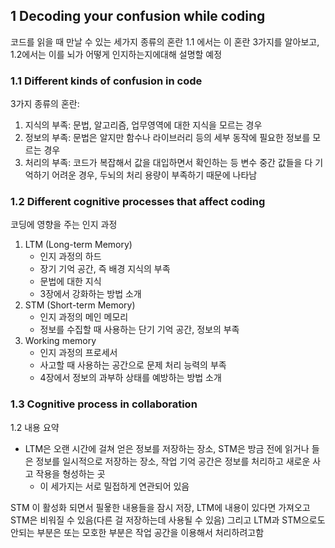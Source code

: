 ## 1 Decoding your confusion while coding
코드를 읽을 때 만날 수 있는 세가지 종류의 혼란
1.1 에서는 이 혼란 3가지를 알아보고, 1.2에서는 이를 뇌가 어떻게 인지하는지에대해 설명할 예정

### 1.1 Different kinds of confusion in code

3가지 종류의 혼란:
1) 지식의 부족: 문법, 알고리즘, 업무영역에 대한 지식을 모르는 경우
2) 정보의 부족: 문법은 알지만 함수나 라이브러리 등의 세부 동작에 필요한 정보를 모르는 경우
3) 처리의 부족: 코드가 복잡해서 값을 대입하면서 확인하는 등 변수 중간 값들을 다 기억하기 어려운 경우, 두뇌의 처리 용량이 부족하기 때문에 나타남

### 1.2 Different cognitive processes that affect coding

코딩에 영향을 주는 인지 과정
1) LTM (Long-term Memory)
   - 인지 과정의 하드
   - 장기 기억 공간, 즉 배경 지식의 부족
   - 문법에 대한 지식
   - 3장에서 강화하는 방법 소개
2) STM (Short-term Memory)
   - 인지 과정의 메인 메모리
   - 정보를 수집할 때 사용하는 단기 기억 공간, 정보의 부족
3) Working memory
   - 인지 과정의 프로세서
   - 사고할 때 사용하는 공간으로 문제 처리 능력의 부족
   - 4장에서 정보의 과부하 상태를 예방하는 방법 소개

### 1.3 Cognitive process in collaboration
1.2 내용 요약
   - LTM은 오랜 시간에 걸쳐 얻은 정보를 저장하는 장소, STM은 방금 전에 읽거나 들은 정보를 일시적으로 저장하는 장소, 작업 기억 공간은 정보를 처리하고 새로운 사고 작용을 형성하는 곳
       - 이 세가지는 서로 밀접하게 연관되어 있음

STM 이 활성화 되면서 필욯한 내용들을 잠시 저장, LTM에 내용이 있다면 가져오고 STM은 비워질 수 있음(다른 걸 저장하는데 사용될 수 있음)
그리고 LTM과 STM으로도 안되는 부분은 또는 모호한 부분은 작업 공간을 이용해서 처리하려고함
